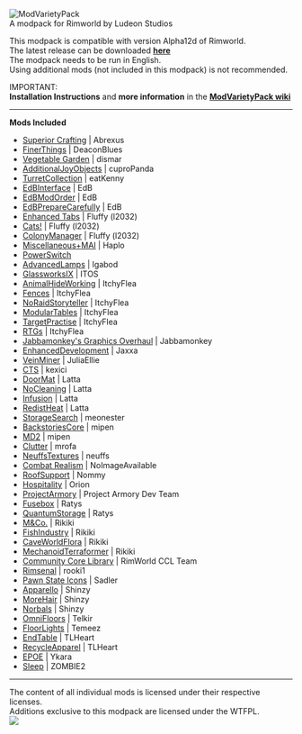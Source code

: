 ![ModVarietyPack](http://i.imgur.com/AoDloic.png)    
A modpack for Rimworld by Ludeon Studios

This modpack is compatible with version Alpha12d of Rimworld.        
The latest release can be downloaded **[here](https://github.com/simon-82/ModVarietyPack/releases)**    
The modpack needs to be run in English.    
Using additional mods (not included in this modpack) is not recommended.        
     
IMPORTANT:    
**Installation Instructions** and **more information** in the **[ModVarietyPack wiki](https://github.com/simon-82/ModVarietyPack/wiki)**     

____     
**Mods Included** 

* [Superior Crafting](https://ludeon.com/forums/index.php?topic=11741.0) | Abrexus
* [FinerThings](https://ludeon.com/forums/index.php?topic=10865.0) | DeaconBlues
* [Vegetable Garden](https://ludeon.com/forums/index.php?topic=12934.0) | dismar
* [AdditionalJoyObjects](https://ludeon.com/forums/index.php?topic=13400.0) | cuproPanda
* [TurretCollection](https://ludeon.com/forums/index.php?topic=6895.0) | eatKenny
* [EdBInterface](https://ludeon.com/forums/index.php?topic=5258.0) | EdB
* [EdBModOrder](https://ludeon.com/forums/index.php?topic=7454.0) | EdB
* [EdBPrepareCarefully](https://ludeon.com/forums/index.php?topic=6261.0) | EdB
* [Enhanced Tabs](https://ludeon.com/forums/index.php?topic=16120.0) | Fluffy (l2032)
* [Cats!](https://ludeon.com/forums/index.php?topic=15457.0) | Fluffy (l2032)
* [ColonyManager](https://ludeon.com/forums/index.php?topic=16888.0) | Fluffy (l2032)
* [Miscellaneous+MAI](https://ludeon.com/forums/index.php?topic=3612.0) | Haplo
* [PowerSwitch](http://ludeon.com/forums/index.php?board=15.0)
* [AdvancedLamps](https://ludeon.com/forums/index.php?topic=6813.0) | Igabod
* [GlassworksIX](https://ludeon.com/forums/index.php?topic=3223.0) | ITOS
* [AnimalHideWorking](https://ludeon.com/forums/index.php?topic=2569.0) | ItchyFlea
* [Fences](https://ludeon.com/forums/index.php?topic=10623.0) | ItchyFlea
* [NoRaidStoryteller](https://ludeon.com/forums/index.php?topic=10623.0) | ItchyFlea
* [ModularTables](https://ludeon.com/forums/index.php?topic=10623.0) | ItchyFlea
* [TargetPractise](https://ludeon.com/forums/index.php?topic=10623.0) | ItchyFlea
* [RTGs](https://ludeon.com/forums/index.php?topic=10623.0) | ItchyFlea
* [Jabbamonkey's Graphics Overhaul](https://ludeon.com/forums/index.php?topic=10895.0) | Jabbamonkey
* [EnhancedDevelopment](https://ludeon.com/forums/index.php?topic=15606.0) | Jaxxa
* [VeinMiner](https://ludeon.com/forums/index.php?topic=9616.0) | JuliaEllie 
* [CTS](https://ludeon.com/forums/index.php?topic=14763.0) | kexici
* [DoorMat](https://ludeon.com/forums/index.php?topic=11171.0) | Latta
* [NoCleaning](https://ludeon.com/forums/index.php?topic=11171.0) | Latta
* [Infusion](https://ludeon.com/forums/index.php?topic=12783.0) | Latta
* [RedistHeat](https://ludeon.com/forums/index.php?topic=11056.0) | Latta
* [StorageSearch](https://ludeon.com/forums/index.php?topic=16658.0) | meonester 
* [BackstoriesCore](https://ludeon.com/forums/index.php?topic=11730.0) | mipen
* [MD2](https://ludeon.com/forums/index.php?topic=7380.0) | mipen
* [Clutter](https://ludeon.com/forums/index.php?topic=2541.0) | mrofa
* [NeuffsTextures](https://github.com/neuffs/NeuffsTextures) | neuffs
* [Combat Realism](https://ludeon.com/forums/index.php?topic=9759.0) | NoImageAvailable
* [RoofSupport](https://ludeon.com/forums/index.php?topic=7458.0) | Nommy
* [Hospitality](https://ludeon.com/forums/index.php?topic=11444.0) | Orion
* [ProjectArmory](http://moddb.com/mods/project-armory) | Project Armory Dev Team
* [Fusebox](https://ludeon.com/forums/index.php?topic=11272.0) | Ratys
* [QuantumStorage](https://ludeon.com/forums/index.php?topic=11272.0) | Ratys
* [M&Co.](http://ludeon.com/forums/index.php?topic=5930.0) | Rikiki
* [FishIndustry](https://ludeon.com/forums/index.php?topic=13172.msg133445#msg133445) | Rikiki
* [CaveWorldFlora](https://ludeon.com/forums/index.php?topic=13172.msg133446#msg133446) | Rikiki
* [MechanoidTerraformer](https://ludeon.com/forums/index.php?topic=13172.0) | Rikiki
* [Community Core Library](https://ludeon.com/forums/index.php?topic=14172.0) | RimWorld CCL Team
* [Rimsenal](https://ludeon.com/forums/index.php?topic=11160.0) | rooki1
* [Pawn State Icons](https://ludeon.com/forums/index.php?topic=9163.0) | Sadler
* [Apparello](https://ludeon.com/forums/index.php?topic=5085.msg48933#msg48933) | Shinzy
* [MoreHair](https://ludeon.com/forums/index.php?topic=6585.0) | Shinzy
* [Norbals](https://ludeon.com/forums/index.php?topic=7670.0) | Shinzy
* [OmniFloors](https://ludeon.com/forums/index.php?topic=4373.0) | Telkir 
* [FloorLights](http://temeez.me) | Temeez
* [EndTable](https://ludeon.com/forums/index.php?topic=16554.0) | TLHeart
* [RecycleApparel](https://ludeon.com/forums/index.php?topic=16626.0) | TLHeart
* [EPOE](https://ludeon.com/forums/index.php?topic=10571.0) | Ykara
* [Sleep](https://ludeon.com/forums/index.php?topic=15162.0) | ZOMBIE2

____     
The content of all individual mods is licensed under their respective licenses.    
Additions exclusive to this modpack are licensed under the WTFPL.     
[<img src="http://www.wtfpl.net/wp-content/uploads/2012/12/wtfpl-badge-1.png">](http://www.wtfpl.net/)
